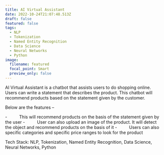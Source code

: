```yaml
---
title: AI Virtual Assistant
date: 2022-10-24T21:07:48.513Z
draft: false
featured: false
tags:
  - NLP
  - Tokenization
  - Named Entity Recognition
  - Data Science
  - Neural Networks
  - Python
image:
  filename: featured
  focal_point: Smart
  preview_only: false
---
```



<!--StartFragment-->

A﻿I Virtual Assistant is a chatbot that assists users to do shopping online. Users can write a statement that describes the product. This chatbot will recommend products based on the statement given by the customer.

Below are the features –

<!--\[if !supportLists]-->-          <!--\[endif]-->This will recommend products on the basis of the statement given by the user

<!--\[if !supportLists]-->-          <!--\[endif]-->User can also upload an image of the product. It will detect the object and recommend products on the basis of it

<!--\[if !supportLists]-->-          <!--\[endif]-->Users can also specific categories and specific price ranges to look for the product

Tech Stack: NLP, Tokenization, Named Entity Recognition, Data Science, Neural Networks, Python

<!--EndFragment-->